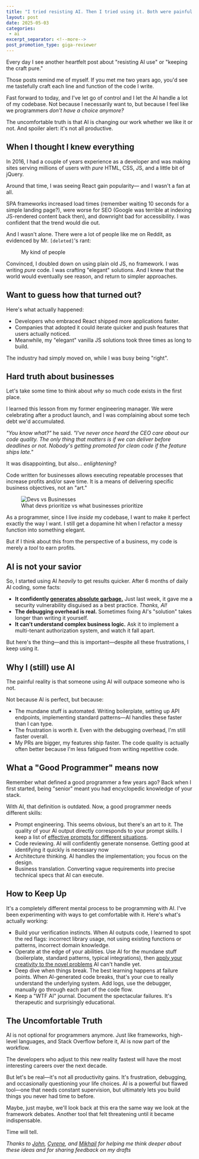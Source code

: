 ```yaml
---
title: "I tried resisting AI. Then I tried using it. Both were painful."
layout: post
date: 2025-05-03
categories:
 - ai
excerpt_separator: <!--more-->
post_promotion_type: giga-reviewer
---
```


Every day I see another heartfelt post about "resisting AI use" or "keeping the craft pure." 

Those posts remind me of myself. If you met me two years ago, you'd see me tastefully craft each line and function of the code I write. 

Fast forward to today, and I've let go of control and I let the AI handle a lot of my codebase. Not because I necessarily want to, but because I feel like we programmers _don't have a choice anymore?_ 

The uncomfortable truth is that AI is changing our work whether we like it or not. And spoiler alert: it's not all productive.

<!--more-->

## When I thought I knew everything

In 2016, I had a couple of years experience as a developer and was making sites serving millions of users with _pure_ HTML, CSS, JS, and a little bit of jQuery.

Around that time, I was seeing React gain popularity&mdash; and I wasn't a fan at all.

SPA frameworks increased load times (remember waiting 10 seconds for a simple landing page?), were worse for SEO (Google was terrible at indexing JS-rendered content back then), and downright bad for accessibility. I was confident that the trend would die out.

And I wasn't alone. There were a lot of people like me on Reddit, as evidenced by Mr. `[deleted]`'s rant:

<figure>
  <img src="{{ '/assets/framework-hate.png' | relative_url }}" alt="">
  <figcaption>My kind of people</figcaption>
</figure>

Convinced, I doubled down on using plain old JS, no framework. I was writing _pure_ code. I was crafting "elegant" solutions. And I knew that the world would eventually see reason, and return to simpler approaches.

## Want to guess how that turned out?

Here's what actually happened:

* Developers who embraced React shipped more applications faster. 
* Companies that adopted it could iterate quicker and push features that users actually noticed. 
* Meanwhile, my "elegant" vanilla JS solutions took three times as long to build.

The industry had simply moved on, while I was busy being "right".

## Hard truth about businesses

Let's take some time to think about _why_ so much code exists in the first place.

I learned this lesson from my former engineering manager. We were celebrating after a product launch, and I was complaining about some tech debt we'd accumulated.

_"You know what?"_ he said. _"I've never once heard the CEO care about our code quality. The only thing that matters is if we can deliver before deadlines or not. Nobody's getting promoted for clean code if the feature ships late."_

It was disappointing, but also... _enlightening_?

Code written for businesses allows executing repeatable processes that increase profits and/or save time. It is a means of delivering specific business objectives, not an "art."

<figure>
  <img src="{{ '/assets/devs-vs-businesses-art-vs-deadlines.png' | relative_url }}" alt="Devs vs Businesses" style="max-width: 30em">
  <figcaption>What devs prioritize vs what businesses prioritize</figcaption>
</figure>


As a programmer, since I live _inside_ my codebase, I want to make it perfect exactly the way I want. I still get a dopamine hit when I refactor a messy function into something elegant.

But if I think about this from the perspective of a business, my code is merely a _tool_ to earn profits.

## AI is not your savior

So, I started using AI _heavily_ to get results quicker. After 6 months of daily AI coding, some facts:

* **It confidently [generates absolute garbage.](/blog/dangers-vibe-coding)** Just last week, it gave me a security vulnerability disguised as a best practice. _Thanks, AI!_
* **The debugging overhead is real.** Sometimes fixing AI's "solution" takes longer than writing it yourself.
* **It can't understand complex business logic.** Ask it to implement a multi-tenant authorization system, and watch it fall apart.

But here's the thing&mdash;and this is important&mdash;despite all these frustrations, I keep using it.

## Why I (still) use AI

The painful reality is that someone using AI will outpace someone who is not.

Not because AI is perfect, but because:

* The mundane stuff is automated. Writing boilerplate, setting up API endpoints, implementing standard patterns&mdash;AI handles these faster than I can type.
* The frustration is worth it. Even with the debugging overhead, I'm still faster overall.
* My PRs are bigger, my features ship faster. The code quality is actually often better because I'm less fatigued from writing repetitive code.

## What a "Good Programmer" means now

Remember what defined a good programmer a few years ago? Back when I first started, being "senior" meant you had encyclopedic knowledge of your stack.

With AI, that definition is outdated. Now, a good programmer needs different skills:

* Prompt engineering. This seems obvious, but there's an art to it. The quality of your AI output directly corresponds to your prompt skills. I keep a list of [effective prompts for different situations](/blog/ai-prompt-engineering).
* Code reviewing. AI will confidently generate nonsense. Getting good at identifying it quickly is necessary now
* Architecture thinking. AI handles the implementation; you focus on the design.
* Business translation. Converting vague requirements into precise technical specs that AI can execute.

## How to Keep Up

It's a completely different mental process to be programming with AI. I've been experimenting with ways to get comfortable with it. Here's what's actually working:

* Build your verification instincts. When AI outputs code, I learned to spot the red flags: incorrect library usage, not using existing functions or patterns, incorrect domain knowledge.
* Operate at the edge of your abilities. Use AI for the mundane stuff (boilerplate, standard patterns, typical integrations), then [apply your creativity to the novel problems](/blog/ai-and-learning) AI can't handle yet.
* Deep dive when things break. The best learning happens at failure points. When AI-generated code breaks, that's your cue to really understand the underlying system. Add logs, use the debugger, manually go through each part of the code flow.
* Keep a "WTF AI" journal. Document the spectacular failures. It's therapeutic and surprisingly educational.

## The Uncomfortable Truth

AI is not optional for programmers anymore. Just like frameworks, high-level languages, and Stack Overflow before it, AI is now part of the workflow.

The developers who adjust to this new reality fastest will have the most interesting careers over the next decade.

But let's be real&mdash;it's not all productivity gains. It's frustration, debugging, and occasionally questioning your life choices. AI is a powerful but flawed tool&mdash;one that needs constant supervision, but ultimately lets you build things you never had time to before.

Maybe, just maybe, we'll look back at this era the same way we look at the framework debates. Another tool that felt threatening until it became indispensable.

Time will tell.

_Thanks to [John](https://www.linkedin.com/in/jmontroy90/), [Cyrene](https://cysabi.github.io/), and [Mikhail](https://www.linkedin.com/in/mikkqu/) for helping me think deeper about these ideas and for sharing feedback on my drafts_